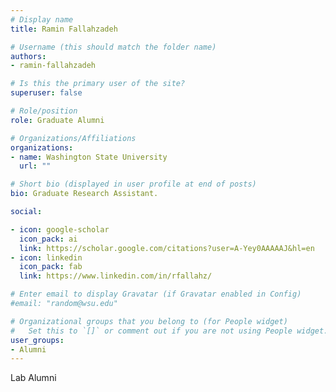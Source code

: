 ```yaml
---
# Display name
title: Ramin Fallahzadeh

# Username (this should match the folder name)
authors:
- ramin-fallahzadeh

# Is this the primary user of the site?
superuser: false

# Role/position
role: Graduate Alumni

# Organizations/Affiliations
organizations:
- name: Washington State University
  url: ""

# Short bio (displayed in user profile at end of posts)
bio: Graduate Research Assistant.

social:

- icon: google-scholar
  icon_pack: ai
  link: https://scholar.google.com/citations?user=A-Yey0AAAAAJ&hl=en
- icon: linkedin
  icon_pack: fab
  link: https://www.linkedin.com/in/rfallahz/

# Enter email to display Gravatar (if Gravatar enabled in Config)
#email: "random@wsu.edu"

# Organizational groups that you belong to (for People widget)
#   Set this to `[]` or comment out if you are not using People widget.
user_groups:
- Alumni
---
```

Lab Alumni
